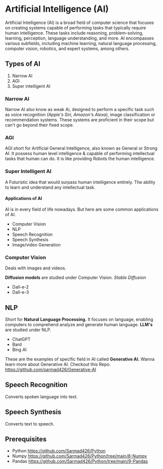 # Artificial Intelligence (AI)

Artificial Intelligence (AI) is a broad field of computer science that focuses on creating systems capable of performing tasks that typically require human intelligence. These tasks include reasoning, problem-solving, learning, perception, language understanding, and more. AI encompasses various subfields, including machine learning, natural language processing, computer vision, robotics, and expert systems, among others.

## Types of AI

1. Narrow AI
2. AGI
3. Super intelligent AI

### Narrow AI

Narrow AI also know as weak Ai, designed to perform a specific task such as voice recognition *(Apple's Siri, Amazon's Alexa)*, image classification or recommendation systems. These systems are proficient in their scope but can't go beyond their fixed scope.

### AGI

AGI short for Artificial General Intelligence, also known as General or Strong AI. It possess human level intelligence & capable of performing intellectual tasks that human can do. It is like providing Robots the human intelligence.

### Super Intelligent AI

A Futuristic idea that would surpass human intelligence entirely. The ability to learn and understand any intellectual task.

#### Applications of AI

AI is in every field of life nowadays. But here are some common applications of AI.

- Computer Vision
- NLP
- Speech Recognition
- Speech Synthesis
- Image/video Generation

### Computer Vision

Deals with images and videos.

**Diffusion models** are studied under Computer Vision.
*Stable Diffusion*

- Dall-e-2
- Dall-e-3

## NLP

Short for **Natural Language Processing.** It focuses on language, enabling computers to comprehend analyze and generate human language.
**LLM's** are studied under NLP.

- ChatGPT
- Bard
- Bing AI

These are the examples of specific field in AI called **Generative AI.** Wanna learn more about Generative AI. Checkout this Repo.
<https://github.com/sarmad426/Generative-AI>

## Speech Recognition

Converts spoken language into text.

## Speech Synthesis

Converts text to speech.

## Prerequisites

- Python <https://github.com/Sarmad426/Python>
- Numpy <https://github.com/Sarmad426/Python/tree/main/8-Numpy>
- Pandas <https://github.com/Sarmad426/Python/tree/main/9-Pandas>
